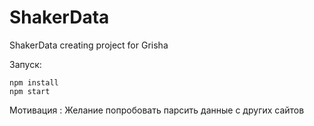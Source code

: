 # ShakerData
ShakerData
creating project for Grisha

Запуск:

    npm install
    npm start
    
Мотивация :
Желание попробовать парсить данные с других сайтов
  
